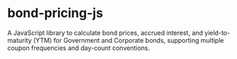 # bond-pricing-js
A JavaScript library to calculate bond prices, accrued interest, and yield-to-maturity (YTM) for Government and Corporate bonds, supporting multiple coupon frequencies and day-count conventions.
